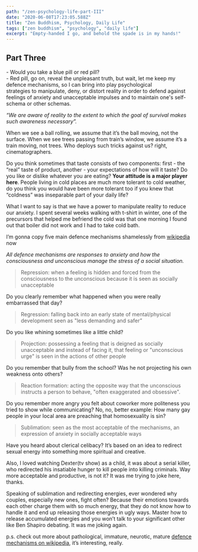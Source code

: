 ```yaml
---
path: "/zen-psychology-life-part-III"
date: "2020-06-08T17:23:05.588Z"
title: "Zen Buddhism, Psychology, Daily Life"
tags: ["zen buddhism", "psychology", "daily life"]
excerpt: "Empty-handed I go, and behold the spade is in my hands!"
---
```


## Part Three

\- Would you take a blue pill or red pill?  
\- Red pill, go on, reveal the unpleasant truth, but wait, let me keep my defence mechanisms, so I can bring into play psychological strategies to manipulate, deny, or distort reality in order to defend against feelings of anxiety and unacceptable impulses and to maintain one's self-schema or other schemas.

_“We are aware of reality to the extent to which the goal of survival makes such awareness necessary”._

When we see a ball rolling, we assume that it’s the ball moving, not the surface. When we see trees passing from train’s window, we assume it’s a train moving, not trees. Who deploys such tricks against us? right, cinematographers.


Do you think sometimes that taste consists of two components: first - the “real” taste of product, another - your expectations of how will it taste? Do you like or dislike whatever you are eating? **Your attitude is a major player here**. People living in cold places are much more tolerant to cold weather, do you think you would have been more tolerant too if you knew that “coldness” was inseparable part of your daily life?

What I want to say is that we have a power to manipulate reality to reduce our anxiety. I spent several weeks walking with t-shirt in winter, one of the precursors that helped me befriend the cold was that one morning I found out that boiler did not work and I had to take cold bath.

I’m gonna copy five main defence mechanisms shamelessly from [wikipedia](https://en.wikipedia.org/wiki/Defence_mechanism) now

_All defence mechanisms are responses to anxiety and how the consciousness and unconscious manage the stress of a social situation._

> Repression: when a feeling is hidden and forced from the consciousness to the unconscious because it is seen as socially unacceptable

Do you clearly remember what happened when you were really embarrassed that day?

> Regression: falling back into an early state of mental/physical development seen as "less demanding and safer”

Do you like whining sometimes like a little child?

> Projection: possessing a feeling that is deigned as socially unacceptable and instead of facing it, that feeling or "unconscious urge" is seen in the actions of other people

Do you remember that bully from the school? Was he not projecting his own weakness onto others?

> Reaction formation: acting the opposite way that the unconscious instructs a person to behave, "often exaggerated and obsessive".

Do you remember more angry you felt about coworker more politeness you tried to show while communicating? No, no, better example: How many gay people in your local area are preaching that homosexuality is sin?

> Sublimation: seen as the most acceptable of the mechanisms, an expression of anxiety in socially acceptable ways

Have you heard about clerical celibacy? It’s based on an idea to redirect sexual energy into something more spiritual and creative.

Also, I loved watching Dexter(tv show) as a child, it was about a serial killer, who redirected his insatiable hunger to kill people into killing criminals. Way more acceptable and productive, is not it? It was me trying to joke here, thanks.

Speaking of sublimation and redirecting energies, ever wondered why couples, especially new ones, fight often? Because their emotions towards each other charge them with so much energy, that they do not know how to handle it and end up releasing those energies in ugly ways. Master how to release accumulated energies and you won’t talk to your significant other like Ben Shapiro debating. It was me joking again.

p.s. check out more about pathological, immature, neurotic, mature [defence mechanisms on wikipedia](https://en.wikipedia.org/wiki/Defence_mechanism#Vaillant's_categorization), it’s interesting, really.
